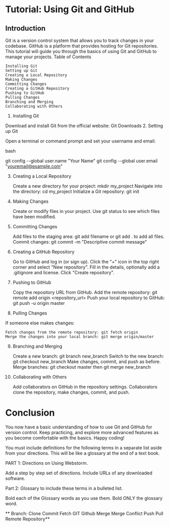 <h1>Tutorial: Using Git and GitHub</h1>
<h2>Introduction</h2>
Git is a version control system that allows you to track changes in your codebase. GitHub is a platform that provides hosting for Git repositories. This tutorial will guide you through the basics of using Git and GitHub to manage your projects.
Table of Contents

    Installing Git
    Setting up Git
    Creating a Local Repository
    Making Changes
    Committing Changes
    Creating a GitHub Repository
    Pushing to GitHub
    Pulling Changes
    Branching and Merging
    Collaborating with Others

1. Installing Git <a name="installing-git"></a>

Download and install Git from the official website: Git Downloads
2. Setting up Git <a name="setting-up-git"></a>

Open a terminal or command prompt and set your username and email:

bash

git config --global user.name "Your Name"
git config --global user.email "youremail@example.com"

3. Creating a Local Repository <a name="creating-a-local-repository"></a>

    Create a new directory for your project: mkdir my_project
    Navigate into the directory: cd my_project
    Initialize a Git repository: git init

4. Making Changes <a name="making-changes"></a>

    Create or modify files in your project.
    Use git status to see which files have been modified.

5. Committing Changes <a name="committing-changes"></a>

    Add files to the staging area: git add filename or git add . to add all files.
    Commit changes: git commit -m "Descriptive commit message"

6. Creating a GitHub Repository <a name="creating-a-github-repository"></a>

    Go to GitHub and log in (or sign up).
    Click the "+" icon in the top right corner and select "New repository".
    Fill in the details, optionally add a .gitignore and license.
    Click "Create repository".

7. Pushing to GitHub <a name="pushing-to-github"></a>

    Copy the repository URL from GitHub.
    Add the remote repository: git remote add origin <repository_url>
    Push your local repository to GitHub: git push -u origin master

8. Pulling Changes <a name="pulling-changes"></a>

If someone else makes changes:

    Fetch changes from the remote repository: git fetch origin
    Merge the changes into your local branch: git merge origin/master

9. Branching and Merging <a name="branching-and-merging"></a>

    Create a new branch: git branch new_branch
    Switch to the new branch: git checkout new_branch
    Make changes, commit, and push as before.
    Merge branches: git checkout master then git merge new_branch

10. Collaborating with Others <a name="collaborating-with-others"></a>

    Add collaborators on GitHub in the repository settings.
    Collaborators clone the repository, make changes, commit, and push.

<h1>Conclusion</h1>

You now have a basic understanding of how to use Git and GitHub for version control. Keep practicing, and explore more advanced features as you become comfortable with the basics. Happy coding!


You must include definitions for the following terms in a separate list aside from your directions.
This will be like a glossary at the end of a text book.

PART 1: Directions on Using Webstorm.

Add a step by step set of directions. Include URLs of any downloaded software. 

Part 2: Glossary to include these terms in a bulleted list.

Bold each of the Glossary words as you use them.  Bold ONLY the glossary word.

   ** Branch: 
    Clone
    Commit
    Fetch
    GIT
    Github
    Merge
    Merge Conflict
    Push
    Pull
    Remote
    Repository**
